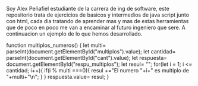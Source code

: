 Soy Alex Peñafiel estudiante de la carrera de ing de software, este repositorio trata de ejercicios de basicos y intermedios de java script junto con html, 
cada dia tratando de aprender mas y mas
de estas herramientas que de poco en poco me van a encaminar al futuro ingeniero que sere. 
A continuacion un ejemplo de lo que hemos desarrollado.


function multiplos_numeros() { 
    let multi= parseInt(document.getElementById("multiplos").value);
    let cantidad= parseInt(document.getElementById("cant").value);
    let respuesta= document.getElementById("respu_multiplos");
    let resul= "";
    for(let i = 1; i <= cantidad; i++){
        if(i % multi ===0){
            resul +="El numero "+i+" es multiplo de "+multi+"\n";
        }
    }
    respuesta.value= resul;
}


<!---
alexap05/alexap05 is a ✨ special ✨ repository because its `README.md` (this file) appears on your GitHub profile.
You can click the Preview link to take a look at your changes.
--->
